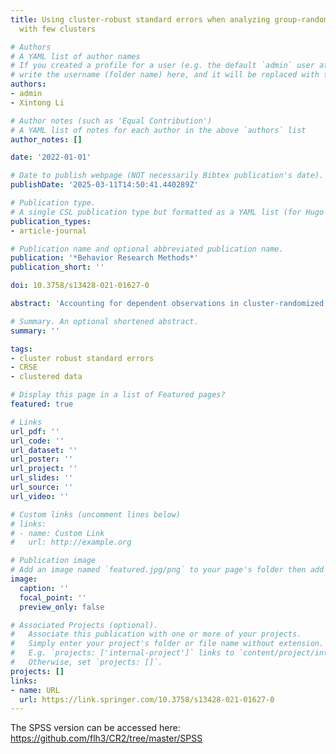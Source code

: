 ```yaml
---
title: Using cluster-robust standard errors when analyzing group-randomized trials
  with few clusters

# Authors
# A YAML list of author names
# If you created a profile for a user (e.g. the default `admin` user at `content/authors/admin/`), 
# write the username (folder name) here, and it will be replaced with their full name and linked to their profile.
authors:
- admin
- Xintong Li

# Author notes (such as 'Equal Contribution')
# A YAML list of notes for each author in the above `authors` list
author_notes: []

date: '2022-01-01'

# Date to publish webpage (NOT necessarily Bibtex publication's date).
publishDate: '2025-03-11T14:50:41.440289Z'

# Publication type.
# A single CSL publication type but formatted as a YAML list (for Hugo requirements).
publication_types:
- article-journal

# Publication name and optional abbreviated publication name.
publication: '*Behavior Research Methods*'
publication_short: ''

doi: 10.3758/s13428-021-01627-0

abstract: 'Accounting for dependent observations in cluster-randomized trials (CRTs) using nested data is necessary in order to avoid misestimated standard errors resulting in questionable inferential statistics. Cluster-robust standard errors (CRSEs) are often used to address this issue. However, CRSEs are still well-known to underestimate standard errors for group-level variables when the number of clusters is low (e.g., < 50) and with CRTs, a small number of clusters, due to logistical or financial considerations, is the norm rather than the exception. Using a simulation with various conditions, we investigate the use of a small sample correction (i.e., CR2 estimator) proposed by Bell and McCaffrey (2002) together with empirically derived degrees of freedom estimates (dofBM). Findings indicate that even with as few as 10 clusters, the CR2 estimator used with dofBM yields generally unbiased results with acceptable type I error and coverage rates. Results show that coverage and type I error rates can be largely influenced by the choice of dof, not just the standard error adjustments. An applied example is provided together with R syntax to conduct the analysis. To facilitate the use of different CRSEs, a free graphical, menu-driven SPSS add-on to compute the various cluster-robust variance estimates can be downloaded from https://github.com/flh3/CR2/tree/master/SPSS.'

# Summary. An optional shortened abstract.
summary: ''

tags:
- cluster robust standard errors
- CRSE
- clustered data

# Display this page in a list of Featured pages?
featured: true

# Links
url_pdf: ''
url_code: ''
url_dataset: ''
url_poster: ''
url_project: ''
url_slides: ''
url_source: ''
url_video: ''

# Custom links (uncomment lines below)
# links:
# - name: Custom Link
#   url: http://example.org

# Publication image
# Add an image named `featured.jpg/png` to your page's folder then add a caption below.
image:
  caption: ''
  focal_point: ''
  preview_only: false

# Associated Projects (optional).
#   Associate this publication with one or more of your projects.
#   Simply enter your project's folder or file name without extension.
#   E.g. `projects: ['internal-project']` links to `content/project/internal-project/index.md`.
#   Otherwise, set `projects: []`.
projects: []
links:
- name: URL
  url: https://link.springer.com/10.3758/s13428-021-01627-0
---
```


The SPSS version can be accessed here: https://github.com/flh3/CR2/tree/master/SPSS